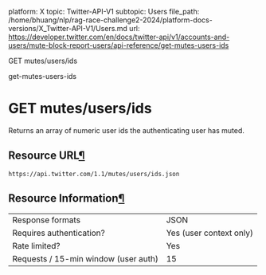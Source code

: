 platform: X
topic: Twitter-API-V1
subtopic: Users
file_path: /home/bhuang/nlp/rag-race-challenge2-2024/platform-docs-versions/X_Twitter-API-V1/Users.md
url: https://developer.twitter.com/en/docs/twitter-api/v1/accounts-and-users/mute-block-report-users/api-reference/get-mutes-users-ids

GET mutes/users/ids

get-mutes-users-ids

# GET mutes/users/ids

Returns an array of numeric user ids the authenticating user has muted.

## Resource URL[¶](#resource-url "Permalink to this headline")

`https://api.twitter.com/1.1/mutes/users/ids.json`

## Resource Information[¶](#resource-information "Permalink to this headline")

|     |     |
| --- | --- |
| Response formats | JSON |
| Requires authentication? | Yes (user context only) |
| Rate limited? | Yes |
| Requests / 15-min window (user auth) | 15  |